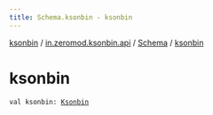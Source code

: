 ```yaml
---
title: Schema.ksonbin - ksonbin
---
```


[ksonbin](../../index.html) / [in.zeromod.ksonbin.api](../index.html) / [Schema](index.html) / [ksonbin](./ksonbin.html)

# ksonbin

`val ksonbin: `[`Ksonbin`](../../in.zeromod.ksonbin/-ksonbin/index.html)